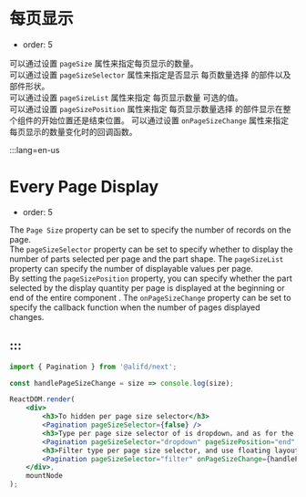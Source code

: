 # 每页显示

-   order: 5

可以通过设置 `pageSize` 属性来指定每页显示的数量。<br>
可以通过设置 `pageSizeSelector` 属性来指定是否显示 每页数量选择 的部件以及部件形状。<br>
可以通过设置 `pageSizeList` 属性来指定 每页显示数量 可选的值。<br>
可以通过设置 `pageSizePosition` 属性来指定 每页显示数量选择 的部件显示在整个组件的开始位置还是结束位置。
可以通过设置 `onPageSizeChange` 属性来指定每页显示的数量变化时的回调函数。

:::lang=en-us
# Every Page Display

-   order: 5

The `Page Size` property can be set to specify the number of records on the page.<br>
The `pageSizeSelector` property can be set to specify whether to display the number of parts selected per page and the part shape.
The `pageSizeList` property can specify the number of displayable values per page. <br>
By setting the `pageSizePosition` property, you can specify whether the part selected by the display quantity per page is displayed at the beginning or end of the entire component .
The `onPageSizeChange` property can be set to specify the callback function when the number of pages displayed changes.

:::
---

````jsx
import { Pagination } from '@alifd/next';

const handlePageSizeChange = size => console.log(size);

ReactDOM.render(
    <div>
        <h3>To hidden per page size selector</h3>
        <Pagination pageSizeSelector={false} />
        <h3>Type per page size selector of is dropdown，and as for the tail of the entire component</h3>
        <Pagination pageSizeSelector="dropdown" pageSizePosition="end" onPageSizeChange={handlePageSizeChange} />
        <h3>Filter type per page size selector, and use floating layout</h3>
        <Pagination pageSizeSelector="filter" onPageSizeChange={handlePageSizeChange} useFloatLayout />
    </div>,
    mountNode
);
````

